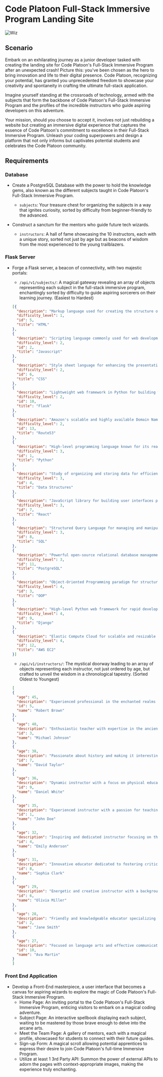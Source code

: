 # Code Platoon Full-Stack Immersive Program Landing Site

![Wiz](./sources/wiz.png)

## Scenario

Embark on an exhilarating journey as a junior developer tasked with creating the landing site for Code Platoon's Full-Stack Immersive Program after an unexpected crash! Picture this: you've been chosen as the hero to bring innovation and life to their digital presence. Code Platoon, recognizing your potential, has granted you unprecedented freedom to showcase your creativity and spontaneity in crafting the ultimate full-stack application.

Imagine yourself standing at the crossroads of technology, armed with the subjects that form the backbone of Code Platoon's Full-Stack Immersive Program and the profiles of the incredible instructors who guide aspiring developers on this adventure.

Your mission, should you choose to accept it, involves not just rebuilding a website but creating an immersive digital experience that captures the essence of Code Platoon's commitment to excellence in their Full-Stack Immersive Program. Unleash your coding superpowers and design a platform that not only informs but captivates potential students and celebrates the Code Platoon community.

## Requirements

### Database

- Create a PostgreSQL Database with the power to hold the knowledge gems, also known as the different subjects taught in Code Platoon's Full-Stack Immersive Program.
  - `subjects`: Your treasure chest for organizing the subjects in a way that ignites curiosity, sorted by difficulty from beginner-friendly to the advanced.

- Construct a sanctum for the mentors who guide future tech wizards.
  - `instructors`: A hall of fame showcasing the 10 instructors, each with a unique story, sorted not just by age but as beacons of wisdom from the most experienced to the young trailblazers.

### Flask Server

- Forge a Flask server, a beacon of connectivity, with two majestic portals:
  - `/api/v1/subjects/`: A magical gateway revealing an array of objects representing each subject in the full-stack immersive program, enchantingly sorted by difficulty to guide aspiring sorcerers on their learning journey. (Easiest to Hardest)

  ```json
  [{
    "description": "Markup language used for creating the structure of web pages.",
    "difficulty_level": 1,
    "id": 5,
    "title": "HTML"
  },
  {
    "description": "Scripting language commonly used for web development.",
    "difficulty_level": 2,
    "id": 2,
    "title": "Javascript"
  },
  {
    "description": "Style sheet language for enhancing the presentation of web pages.",
    "difficulty_level": 2,
    "id": 6,
    "title": "CSS"
  },
  {
    "description": "Lightweight web framework in Python for building web applications.",
    "difficulty_level": 2,
    "id": 10,
    "title": "Flask"
  },
  {
    "description": "Amazon's scalable and highly available Domain Name System (DNS) web service.",
    "difficulty_level": 2,
    "id": 13,
    "title": "Route53"
  },
  {
    "description": "High-level programming language known for its readability and versatility.",
    "difficulty_level": 3,
    "id": 1,
    "title": "Python"
  },
  {
    "description": "Study of organizing and storing data for efficient retrieval and manipulation.",
    "difficulty_level": 3,
    "id": 4,
    "title": "Data Structures"
  },
  {
    "description": "JavaScript library for building user interfaces particularly for single-page applications.",
    "difficulty_level": 3,
    "id": 7,
    "title": "React"
  },
  {
    "description": "Structured Query Language for managing and manipulating relational databases.",
    "difficulty_level": 3,
    "id": 8,
    "title": "SQL"
  },
  {
    "description": "Powerful open-source relational database management system.",
    "difficulty_level": 3,
    "id": 11,
    "title": "PostgreSQL"
  },
  {
    "description": "Object-Oriented Programming paradigm for structuring code.",
    "difficulty_level": 4,
    "id": 3,
    "title": "OOP"
  },
  {
    "description": "High-level Python web framework for rapid development and clean pragmatic design.",
    "difficulty_level": 4,
    "id": 9,
    "title": "Django"
  },
  {
    "description": "Elastic Compute Cloud for scalable and resizable compute capacity.",
    "difficulty_level": 4,
    "id": 12,
    "title": "AWS EC2"
  }]

  ```

  - `/api/v1/instructors/`: The mystical doorway leading to an array of objects representing each instructor, not just ordered by age, but crafted to unveil the wisdom in a chronological tapestry. (Sorted Oldest to Youngest)

  ```json
  [
  {
    "age": 45,
    "description": "Experienced professional in the enchanted realms of arts and literature education.",
    "id": 5,
    "name": "Robert Brown"
  },
  {
    "age": 40,
    "description": "Enthusiastic teacher with expertise in the ancient scrolls of mathematics.",
    "id": 3,
    "name": "Michael Johnson"
  },
  {
    "age": 38,
    "description": "Passionate about history and making it interesting for students weaving tales of the past like a magical bard.",
    "id": 7,
    "name": "David Taylor"
  },
  {
    "age": 36,
    "description": "Dynamic instructor with a focus on physical education shaping aspiring wizards for the challenges ahead.",
    "id": 9,
    "name": "Daniel White"
  },
  {
    "age": 35,
    "description": "Experienced instructor with a passion for teaching the magical arts of coding.",
    "id": 1,
    "name": "John Doe"
  },
  {
    "age": 32,
    "description": "Inspiring and dedicated instructor focusing on the mystical secrets of science education.",
    "id": 4,
    "name": "Emily Anderson"
  },
  {
    "age": 31,
    "description": "Innovative educator dedicated to fostering critical thinking skills guiding students like a wise wizard.",
    "id": 8,
    "name": "Sophia Clark"
  },
  {
    "age": 29,
    "description": "Energetic and creative instructor with a background in the melodic spells of music.",
    "id": 6,
    "name": "Olivia Miller"
  },
  {
    "age": 28,
    "description": "Friendly and knowledgeable educator specializing in the mystical world of technology.",
    "id": 2,
    "name": "Jane Smith"
  },
  {
    "age": 27,
    "description": "Focused on language arts and effective communication skills imparting the magical art of expression.",
    "id": 10,
    "name": "Ava Martin"
  }
  ]
  ```

### Front End Application

- Develop a Front-End masterpiece, a user interface that becomes a canvas for aspiring wizards to explore the magic of Code Platoon's Full-Stack Immersive Program.
  - Home Page: An inviting portal to the Code Platoon's Full-Stack Immersive Program, enticing visitors to embark on a magical coding adventure.
  - Subject Page: An interactive spellbook displaying each subject, waiting to be mastered by those brave enough to delve into the arcane arts.
  - Meet the Team Page: A gallery of mentors, each with a magical profile, showcased for students to connect with their future guides.
  - Sign-up Form: A magical scroll allowing potential apprentices to express their desire to join Code Platoon's full-time Immersive Program.
  - Utilize at least 1 3rd Party API: Summon the power of external APIs to adorn the pages with context-appropriate images, making the experience truly enchanting.
  